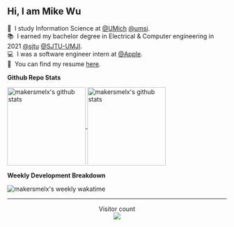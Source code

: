 ## Hi, I am Mike Wu

📖&nbsp;&nbsp;I study Information Science at [@UMich](https://github.com/umich) [@umsi](https://github.com/msi). \
📚&nbsp;&nbsp;I earned my bachelor degree in Electrical & Computer engineering in 2021 [@sjtu](https://github.com/sjtu) [@SJTU-UMJI](https://github.com/SJTU-UMJI). \
💻&nbsp;&nbsp;I was a software engineer intern at [@Apple](https://github.com/apple). \
📃&nbsp;&nbsp;You can find my resume [here](https://jiayao.me/Jiayao%20Wu%20Resume.pdf).

**Github Repo Stats**

<a href="https://github.com/anuraghazra/github-readme-stats">
  <img align="center" alt="makersmelx's github stats" height='180' src="https://github-readme-stats.vercel.app/api?username=makersmelx&show_icons=true&include_all_commits=true">
 </a>
<a href="https://github.com/anuraghazra/github-readme-stats">
  <img align="center" alt="makersmelx's github stats" height='180' src="https://github-readme-stats.vercel.app/api/top-langs/?username=makersmelx&layout=compact">
</a>

<br>

**Weekly Development Breakdown**

![makersmelx's weekly wakatime](https://github-readme-stats.vercel.app/api/wakatime?username=makersmelx&layout=compact&range=last_7_days)

***
<p align="center"> 
  Visitor count<br>
  <img src="https://profile-counter.glitch.me/makersmelx/count.svg" />
</p>

